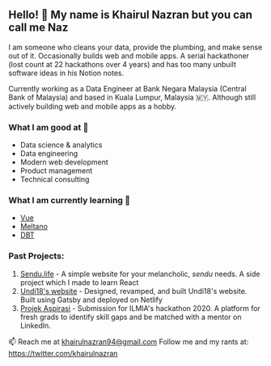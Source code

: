 ## Hello! 👋  My name is Khairul Nazran but you can call me Naz 
I am someone who cleans your data, provide the plumbing, and make sense out of it. Occasionally builds web and mobile apps. A serial hackathoner (lost count at 22 hackathons over 4 years) and has too many unbuilt software ideas in his Notion notes.

Currently working as a Data Engineer at Bank Negara Malaysia (Central Bank of Malaysia) and based in Kuala Lumpur, Malaysia 🇲🇾. Although still actively building web and mobile apps as a hobby.

### What I am good at 💪
- Data science & analytics
- Data engineering
- Modern web development
- Product management
- Technical consulting

### What I am currently learning 🌱 
- [Vue](https://vuejs.org/) 
- [Meltano](https://meltano.com/)
- [DBT](https://www.getdbt.com/)

### Past Projects:
1. [Sendu.life](https://sendu.life/) - A simple website for your melancholic, *sendu* needs. A side project which I made to learn React
2. [Undi18's website](www.undi18.org) - Designed, revamped, and built Undi18's website. Built using Gatsby and deployed on Netlify
3. [Projek Aspirasi](https://ilmia-hack.herokuapp.com/) - Submission for ILMIA's hackathon 2020. A platform for fresh grads to identify skill gaps and be matched with a mentor on LinkedIn.

📫 Reach me at khairulnazran94@gmail.com 
Follow me and my rants at: https://twitter.com/khairulnazran
<!--
**knazran/knazran** is a ✨ _special_ ✨ repository because its `README.md` (this file) appears on your GitHub profile.

Here are some ideas to get you started:

- 🔭 I’m currently working on ...
- 🌱 I’m currently learning ...
- 👯 I’m looking to collaborate on ...
- 🤔 I’m looking for help with ...
- 💬 Ask me about ...
- 📫 How to reach me: ...
- 😄 Pronouns: ...
- ⚡ Fun fact: ...
-->
